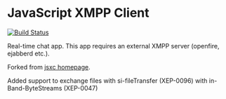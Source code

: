 # JavaScript XMPP Client

[![Build Status](https://travis-ci.org/jsxc/jsxc.svg?branch=master)](https://travis-ci.org/anesdi73/jsxc)


Real-time chat app. This app requires an external XMPP server (openfire, ejabberd etc.).

Forked from [jsxc homepage](http://www.jsxc.org).

Added support to exchange files with si-fileTransfer (XEP-0096) with in-Band-ByteStreams (XEP-0047)


